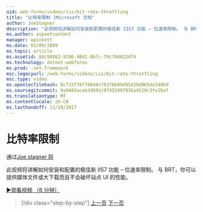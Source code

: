 ```yaml
---
uid: web-forms/videos/iis/bit-rate-throttling
title: "比特率限制 |Microsoft 文档"
author: JoeStagner
description: "此视频将讲解如何安装和配置的极佳新 IIS7 功能 – 位速率限制。 与 BRT 中，你可以提供媒体文件或大下载 withou..."
ms.author: aspnetcontent
manager: wpickett
ms.date: 03/09/2009
ms.topic: article
ms.assetid: 8dc90862-97d6-48d1-8bfc-79c70d622474
ms.technology: dotnet-webforms
ms.prod: .net-framework
msc.legacyurl: /web-forms/videos/iis/bit-rate-throttling
msc.type: video
ms.openlocfilehash: 0cf15f76ff0848cf637b699d95429d965da340b9
ms.sourcegitcommit: 9a9483aceb34591c97451997036a9120c3fe2baf
ms.translationtype: MT
ms.contentlocale: zh-CN
ms.lasthandoff: 11/10/2017
---
```

<a name="bit-rate-throttling"></a>比特率限制
====================
通过[Joe stagner 将](https://github.com/JoeStagner)

此视频将讲解如何安装和配置的极佳新 IIS7 功能 – 位速率限制。 与 BRT，你可以提供媒体文件或大下载而且不会破坏站点 UI 的性能。

[&#9654;观看视频 （6 分钟）](https://channel9.msdn.com/Blogs/ASP-NET-Site-Videos/bit-rate-throttling)

>[!div class="step-by-step"]
[上一页](installing-ftp7.md)
[下一页](iis7-playlists.md)
